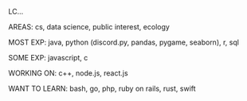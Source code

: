 LC...

AREAS: cs, data science, public interest, ecology

MOST EXP: java, python (discord.py, pandas, pygame, seaborn), r, sql

SOME EXP: javascript, c

WORKING ON: c++, node.js, react.js

WANT TO LEARN: bash, go, php, ruby on rails, rust, swift
